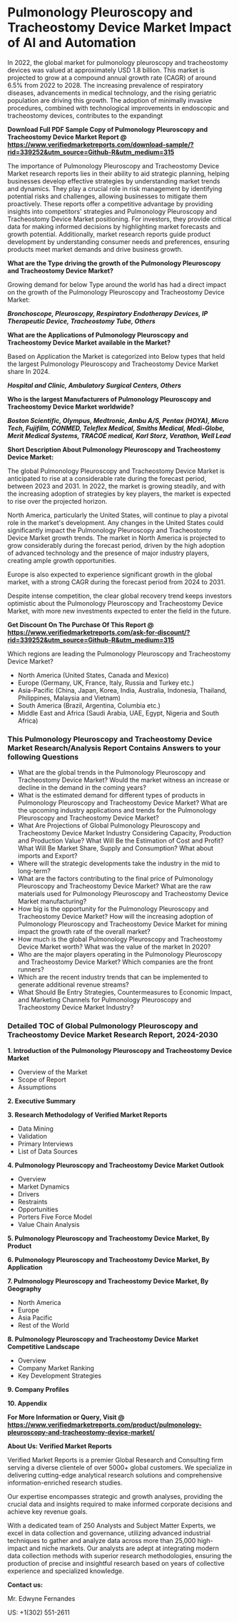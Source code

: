 <meta name="title" content="Global Pulmonology Pleuroscopy and Tracheostomy Device Market Impact of AI and Automation"><meta name="description" content="In 2022, the global market for pulmonology pleuroscopy and tracheostomy devices was valued at approximately USD 1.8 billion. This market is projected to grow at a comp"><meta name="title" content="Pulmonology Pleuroscopy and Tracheostomy Device Market Size, Share, Scope, Trends, Growth, Opportunities, Analysis, Forecast"><h1>Pulmonology Pleuroscopy and Tracheostomy Device Market Impact of AI and Automation</h1><p>In 2022, the global market for pulmonology pleuroscopy and tracheostomy devices was valued at approximately USD 1.8 billion. This market is projected to grow at a compound annual growth rate (CAGR) of around 6.5% from 2022 to 2028. The increasing prevalence of respiratory diseases, advancements in medical technology, and the rising geriatric population are driving this growth. The adoption of minimally invasive procedures, combined with technological improvements in endoscopic and tracheostomy devices, contributes to the expandingt</p><p id="" class=""><strong>Download Full PDF Sample Copy of Pulmonology Pleuroscopy and Tracheostomy Device Market Report @ <a href="https://www.verifiedmarketreports.com/download-sample/?rid=339252&utm_source=Github-R&utm_medium=315" target="_blank">https://www.verifiedmarketreports.com/download-sample/?rid=339252&utm_source=Github-R&utm_medium=315</a></strong></p><p>The importance of&nbsp;Pulmonology Pleuroscopy and Tracheostomy Device Market research reports lies in their ability to aid strategic planning, helping businesses develop effective strategies by understanding market trends and dynamics. They play a crucial role in risk management by identifying potential risks and challenges, allowing businesses to mitigate them proactively. These reports offer a competitive advantage by providing insights into competitors' strategies and Pulmonology Pleuroscopy and Tracheostomy Device Market positioning. For investors, they provide critical data for making informed decisions by highlighting market forecasts and growth potential. Additionally, market research reports guide product development by understanding consumer needs and preferences, ensuring products meet market demands and drive business growth.</p><p><strong>What are the&nbsp;Type driving the growth of the Pulmonology Pleuroscopy and Tracheostomy Device Market?</strong></p><p id="" class="">Growing demand for below Type around the world has had a direct impact on the growth of the Pulmonology Pleuroscopy and Tracheostomy Device Market:</p><em><strong>Bronchoscope, Pleuroscopy, Respiratory Endotherapy Devices, IP Therapeutic Device, Tracheostomy Tube, Others</strong></em></p><strong>What are the&nbsp;Applications&nbsp;of Pulmonology Pleuroscopy and Tracheostomy Device Market available in the Market?</strong></p><p id="" class="">Based on Application the Market is categorized into Below types that held the largest Pulmonology Pleuroscopy and Tracheostomy Device Market share In 2024.</p><em><strong>Hospital and Clinic, Ambulatory Surgical Centers, Others</strong></em></p><strong>Who is the largest Manufacturers of Pulmonology Pleuroscopy and Tracheostomy Device Market worldwide?</strong></p><p><em><strong>Boston Scientific, Olympus, Medtronic, Ambu A/S, Pentax (HOYA), Micro Tech, Fujifilm, CONMED, Teleflex Medical, Smiths Medical, Medi-Globe, Merit Medical Systems, TRACOE medical, Karl Storz, Verathon, Well Lead</strong></em></p><p id="" class=""><strong>Short Description About Pulmonology Pleuroscopy and Tracheostomy Device Market:</strong></p><p>The global Pulmonology Pleuroscopy and Tracheostomy Device Market is anticipated to rise at a considerable rate during the forecast period, between 2023 and 2031. In 2022, the market is growing steadily, and with the increasing adoption of strategies by key players, the market is expected to rise over the projected horizon.</p><p>North America, particularly the United States, will continue to play a pivotal role in the market's development. Any changes in the United States could significantly impact the Pulmonology Pleuroscopy and Tracheostomy Device Market growth trends. The market in North America is projected to grow considerably during the forecast period, driven by the high adoption of advanced technology and the presence of major industry players, creating ample growth opportunities.</p><p>Europe is also expected to experience significant growth in the global market, with a strong CAGR during the forecast period from 2024 to 2031.</p><p>Despite intense competition, the clear global recovery trend keeps investors optimistic about the Pulmonology Pleuroscopy and Tracheostomy Device Market, with more new investments expected to enter the field in the future.</p><p id="" class=""><strong>Get Discount On The Purchase Of This Report @ <a href="https://www.verifiedmarketreports.com/ask-for-discount/?rid=339252&utm_source=Github-R&utm_medium=315" target="_blank">https://www.verifiedmarketreports.com/ask-for-discount/?rid=339252&utm_source=Github-R&utm_medium=315</a></strong></p>Which regions are leading the Pulmonology Pleuroscopy and Tracheostomy Device Market?</p><ul><li>North America (United States, Canada and Mexico)</li><li>Europe (Germany, UK, France, Italy, Russia and Turkey etc.)</li><li>Asia-Pacific (China, Japan, Korea, India, Australia, Indonesia, Thailand, Philippines, Malaysia and Vietnam)</li><li>South America (Brazil, Argentina, Columbia etc.)</li><li>Middle East and Africa (Saudi Arabia, UAE, Egypt, Nigeria and South Africa)</li></ul><h3 id="" class="">This Pulmonology Pleuroscopy and Tracheostomy Device Market Research/Analysis Report Contains Answers to your following Questions</h3><ul><li>What are the global trends in the Pulmonology Pleuroscopy and Tracheostomy Device Market? Would the market witness an increase or decline in the demand in the coming years?</li><li>What is the estimated demand for different types of products in Pulmonology Pleuroscopy and Tracheostomy Device Market? What are the upcoming industry applications and trends for the Pulmonology Pleuroscopy and Tracheostomy Device Market?</li><li>What Are Projections of Global Pulmonology Pleuroscopy and Tracheostomy Device Market Industry Considering Capacity, Production and Production Value? What Will Be the Estimation of Cost and Profit? What Will Be Market Share, Supply and Consumption? What about imports and Export?</li><li>Where will the strategic developments take the industry in the mid to long-term?</li><li>What are the factors contributing to the final price of Pulmonology Pleuroscopy and Tracheostomy Device Market? What are the raw materials used for Pulmonology Pleuroscopy and Tracheostomy Device Market manufacturing?</li><li>How big is the opportunity for the Pulmonology Pleuroscopy and Tracheostomy Device Market? How will the increasing adoption of Pulmonology Pleuroscopy and Tracheostomy Device Market for mining impact the growth rate of the overall market?</li><li>How much is the global Pulmonology Pleuroscopy and Tracheostomy Device Market worth? What was the value of the market In 2020?</li><li>Who are the major players operating in the Pulmonology Pleuroscopy and Tracheostomy Device Market? Which companies are the front runners?</li><li>Which are the recent industry trends that can be implemented to generate additional revenue streams?</li><li>What Should Be Entry Strategies, Countermeasures to Economic Impact, and Marketing Channels for Pulmonology Pleuroscopy and Tracheostomy Device Market Industry?</li></ul><h3 id="" class="">Detailed TOC of Global Pulmonology Pleuroscopy and Tracheostomy Device Market Research Report, 2024-2030</h3><p id="" class=""><strong>1. Introduction of the Pulmonology Pleuroscopy and Tracheostomy Device Market</strong></p><ul><li>Overview of the Market</li><li>Scope of Report</li><li>Assumptions</li></ul><p id="" class=""><strong>2. Executive Summary</strong></p><p id="" class=""><strong>3. Research Methodology of Verified Market Reports</strong></p><ul><li>Data Mining</li><li>Validation</li><li>Primary Interviews</li><li>List of Data Sources</li></ul><p id="" class=""><strong>4. Pulmonology Pleuroscopy and Tracheostomy Device Market Outlook</strong></p><ul><li>Overview</li><li>Market Dynamics</li><li>Drivers</li><li>Restraints</li><li>Opportunities</li><li>Porters Five Force Model</li><li>Value Chain Analysis</li></ul><p id="" class=""><strong>5. Pulmonology Pleuroscopy and Tracheostomy Device Market, By Product</strong></p><p id="" class=""><strong>6. Pulmonology Pleuroscopy and Tracheostomy Device Market, By Application</strong></p><p id="" class=""><strong>7. Pulmonology Pleuroscopy and Tracheostomy Device Market, By Geography</strong></p><ul><li>North America</li><li>Europe</li><li>Asia Pacific</li><li>Rest of the World</li></ul><p id="" class=""><strong>8. Pulmonology Pleuroscopy and Tracheostomy Device Market Competitive Landscape</strong></p><ul><li>Overview</li><li>Company Market Ranking</li><li>Key Development Strategies</li></ul><p id="" class=""><strong>9. Company Profiles</strong></p><p id="" class=""><strong>10. Appendix</strong></p><p id="" class=""><strong>For More Information or Query, Visit @ <a href="https://www.verifiedmarketreports.com/product/pulmonology-pleuroscopy-and-tracheostomy-device-market/" target="_blank">https://www.verifiedmarketreports.com/product/pulmonology-pleuroscopy-and-tracheostomy-device-market/</a></strong></p><p id="" class=""><strong>About Us: Verified Market Reports</strong></p><p id="" class="">Verified Market Reports is a premier Global Research and Consulting firm serving a diverse clientele of over 5000+ global customers. We specialize in delivering cutting-edge analytical research solutions and comprehensive information-enriched research studies.</p><p id="" class="">Our expertise encompasses strategic and growth analyses, providing the crucial data and insights required to make informed corporate decisions and achieve key revenue goals.</p><p id="" class="">With a dedicated team of 250 Analysts and Subject Matter Experts, we excel in data collection and governance, utilizing advanced industrial techniques to gather and analyze data across more than 25,000 high-impact and niche markets. Our analysts are adept at integrating modern data collection methods with superior research methodologies, ensuring the production of precise and insightful research based on years of collective experience and specialized knowledge.</p><p id="" class=""><strong>Contact us:</strong></p><p id="" class="">Mr. Edwyne Fernandes</p><p id="" class="">US: +1(302) 551-2611</p>